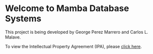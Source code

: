 # Welcome to Mamba Database Systems

This project is being developed by George Perez Marrero and Carlos L. Malave.

To view the Intellectual Property Agreement (IPA), please [click here](/docs/intellectual-property-agreement.md).
